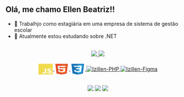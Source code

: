 ## Olá, me chamo Ellen Beatriz!!


- 🔭 Trabalhjo como estagiária em uma empresa de sistema de gestão escolar
- 🌱 Atualmente estou estudando sobre .NET
<br>

<div align="center">
  <a href="https://github.com/Izillen">
  <img height="180em" src="https://github-readme-stats.vercel.app/api?username=Izillen&show_icons=true&theme=dracula&include_all_commits=true&count_private=true"/>
  <img height="180em" src="https://github-readme-stats.vercel.app/api/top-langs/?username=Izillen&layout=compact&langs_count=7&theme=dracula"/>
</div>

<div style="display: inline_block" align= "center"><br>
  <img align="center" alt="Izillen-Js" height="30" width="40" src="https://raw.githubusercontent.com/devicons/devicon/master/icons/javascript/javascript-plain.svg">
  <img align="center" alt="Izillen-HTML" height="30" width="40" src="https://raw.githubusercontent.com/devicons/devicon/master/icons/html5/html5-original.svg">
  <img align="center" alt="Izillen-CSS" height="30" width="40" src="https://raw.githubusercontent.com/devicons/devicon/master/icons/css3/css3-original.svg">
  <img align="center" alt="Izillen-PHP" height="40" width="50" src="https://cdn.jsdelivr.net/gh/devicons/devicon/icons/php/php-plain.svg">
  <img align="center" alt="Izillen-Figma" height="30" width="40" src="https://cdn.jsdelivr.net/gh/devicons/devicon/icons/figma/figma-original.svg"/>
</div>

##

<div align="center">
  <a href="https://www.instagram.com/ellenbe_lyra/" target="_blank"><img src="https://img.shields.io/badge/-Instagram-%23E4405F?style=for-the-badge&logo=instagram&logoColor=white" target="_blank"></a> 
  <a href = "mailto:beatrizlyrabarreto@gmail.com"><img src="https://img.shields.io/badge/-Gmail-%23333?style=for-the-badge&logo=gmail&logoColor=white" target="_blank"></a>
  <a href="https://www.linkedin.com/in/ellen-beatriz-lyra-barreto-monteiro-17501721a/" target="_blank"><img src="https://img.shields.io/badge/-LinkedIn-%230077B5?style=for-the-badge&logo=linkedin&logoColor=white" target="_blank"></a>
</div>
